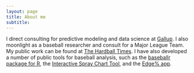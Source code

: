 ```yaml
---
layout: page
title: About me
subtitle: 
---
```



I direct consulting for predictive modeling and data science at [Gallup](http://www.gallup.com/home.aspx). I also moonlight as a baseball researcher and consult for a Major League Team. My public work can be found at [The Hardball Times](http://www.hardballtimes.com/author/billpetti/). I have also developed a number of public tools for baseball analysis, such as the [baseballr package for R](https://github.com/BillPetti/baseballr), the [Interactive Spray Chart Tool](https://public.tableau.com/profile/billpetti#!/vizhome/SprayChartComparison/About), and the [Edge% app](https://billpetti.shinyapps.io/edge_shiny/).

